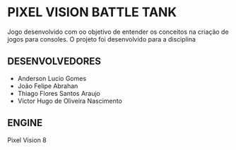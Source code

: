 # PIXEL VISION BATTLE TANK
 Jogo desenvolvido com oo objetivo de entender os conceitos na criação de jogos para consoles. O projeto foi desenvolvido para a disciplina 
## DESENVOLVEDORES
- Anderson Lucio Gomes
- João Felipe Abrahan
- Thiago Flores Santos Araujo
- Victor Hugo de Oliveira Nascimento

## ENGINE
Pixel Vision 8